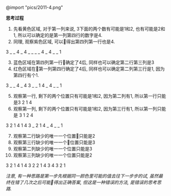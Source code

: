 @import "pics/2011-4.png"

**思考过程**

1. 先看黄色区域, 对于第一列来说, 3下面的两个数有可能是1和2, 也有可能是2和1, 所以可以确定的是第一列第四行的数字是4.
2. 同理, 观察紫色区域, 可以得出第四列第一行也是4.

3 _ _ 4
_ 4 _ _
_ _ 4 _
4 _ _ 1

3. 蓝色区域在第四列第一行确定了4后, 同样也可以确定第二行第三列是3
4. 红色区域在第一列第四行确定了4后, 同样也可以确定第二列第三行是1, 因为第四行有个1.

3 _ _ 4
_ 4 3 _
_ 1 4 _
4 _ _ 1

5. 观察第一行, 剩下的两个位置只有可能是1和2, 因为第二列有1, 所以第一行只能是3 2 1 4
6. 观察第一列, 剩下的两个位置只有可能是1和2, 因为第三行有1, 所以第一列只能是 3 1 2 4

3 2 1 4
1 4 3 _
2 1 4 _
4 _ _ 1

7. 观察第二行缺少的唯一一个位置只能是2
8. 观察第三行缺少的唯一一个位置只能是3
9. 观察第二列缺少的唯一一个位置只能是3
10. 观察第三列缺少的唯一一个位置只能是2

3 2 1 4
1 4 3 2
2 1 4 3
4 3 2 1

*注意, 有一种思路是第一步先根据同一颜色里可能的值去往下一步步的试, 虽然最终在错了几次之后可能得出正确答案, 但这是一种错误的方法, 是错误的思考思路.*